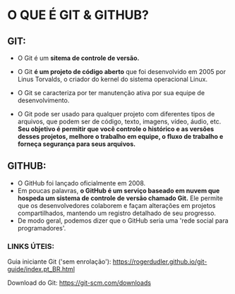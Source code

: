 # O QUE É GIT & GITHUB?

## GIT:

- O Git é um **sitema de controle de versão.** 

- O Git **é um projeto de código aberto** que foi desenvolvido em 2005 por Linus Torvalds, o criador do kernel do sistema operacional Linux.
- O Git se caracteriza por ter manutenção ativa por sua equipe de desenvolvimento.
- O Git pode ser usado para qualquer projeto com diferentes tipos de arquivos, que podem ser de código, texto, imagens, vídeo, áudio, etc. **Seu objetivo é permitir que você controle o histórico e as versões desses projetos, melhore o trabalho em equipe, o fluxo de trabalho e forneça segurança para seus arquivos.**

## GITHUB:

- O GitHub foi lançado oficialmente em 2008.
- Em poucas palavras, **o GitHub é um serviço baseado em nuvem que hospeda um sistema de controle de versão chamado Git.** Ele permite que os desenvolvedores colaborem e façam alterações em projetos compartilhados, mantendo um registro detalhado de seu progresso.
- De modo geral, podemos dizer que o GitHub seria uma 'rede social para programadores'.

### LINKS ÚTEIS:

Guia iniciante Git ('sem enrolação'): https://rogerdudler.github.io/git-guide/index.pt_BR.html

Download do Git: https://git-scm.com/downloads
